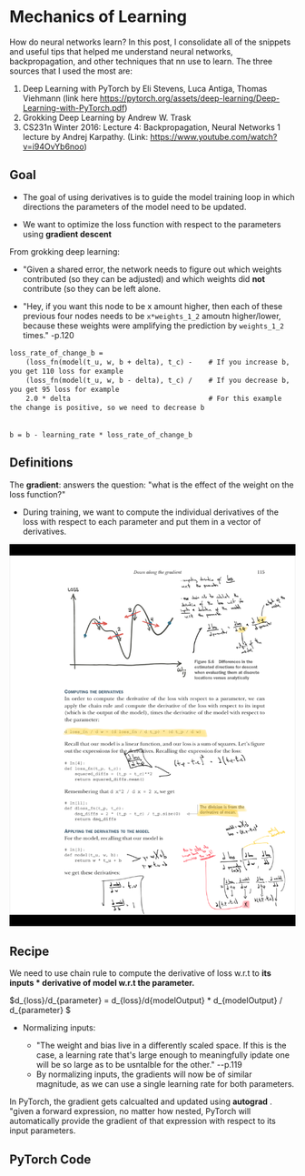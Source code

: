 # Mechanics of Learning


How do neural networks learn? In this post, I consolidate all of the snippets and useful tips that helped me understand neural networks, backpropagation, and other techniques that nn use to learn. The three sources that I used the most are:

1. Deep Learning with PyTorch by Eli Stevens, Luca Antiga, Thomas Viehmann (link here https://pytorch.org/assets/deep-learning/Deep-Learning-with-PyTorch.pdf)
2. Grokking Deep Learning by Andrew W. Trask
3. CS231n Winter 2016: Lecture 4: Backpropagation, Neural Networks 1 lecture by Andrej Karpathy. (Link: https://www.youtube.com/watch?v=i94OvYb6noo)


## Goal

* The  goal of using derivatives is to guide the model training loop in which directions the parameters of the model need to be updated. 

* We want to optimize the loss function with respect to the parameters using **gradient descent**

From grokking deep learning:

* "Given a shared error, the network needs to figure out which weights contributed (so they can be adjusted) and which weights did **not** contribute (so they can be left alone. 

* "Hey, if you want this node to be x amount higher, then each of these previous four nodes needs to be `x*weights_1_2` amoutn higher/lower, because these weights were amplifying the prediction by `weights_1_2` times." -p.120


```
loss_rate_of_change_b = 
    (loss_fn(model(t_u, w, b + delta), t_c) -    # If you increase b, you get 110 loss for example
    (loss_fn(model(t_u, w, b - delta), t_c) /    # If you decrease b, you get 95 loss for example
    2.0 * delta                                  # For this example the change is positive, so we need to decrease b 
    
    
b = b - learning_rate * loss_rate_of_change_b
```

## Definitions

The **gradient**: answers the question: "what is the effect of the weight on the loss function?"

* During training, we want to compute the individual derivatives of the loss with respect to each parameter and put them in a vector of derivatives. 


![Gradients Illustrated](/images/83295.png "Examples")


## Recipe


We need to use chain rule to compute the derivative of loss w.r.t to **its inputs * derivative of model w.r.t the parameter.** 

$d_{loss}/d_{parameter} = d_{loss}/d{modelOutput} * d_{modelOutput} / d_{parameter} $

* Normalizing inputs: 

    * "The weight and bias live in a differently scaled space. If this is the case, a learning rate that's large enough to meaningfully ipdate one will be so large as to be usntalble for the other." --p.119
    * By normalizing inputs, the gradients will now be of similar magnitude, as we can use a single learning rate for both parameters. 

In PyTorch, the gradient gets calcualted and updated using **autograd** . "given a forward expression, no matter how nested, PyTorch will automatically provide the gradient of that expression with respect to its input parameters. 



## PyTorch Code
